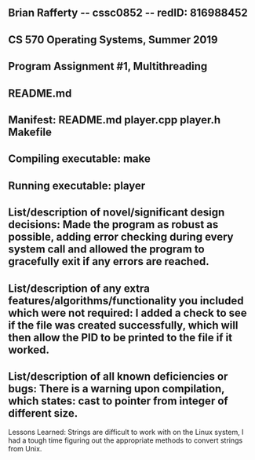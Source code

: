 Brian Rafferty -- cssc0852 -- redID: 816988452
---------------------
CS 570 Operating Systems, Summer 2019
---------------------
Program Assignment #1, Multithreading
---------------------
README.md
---------------------
Manifest:
    README.md
    player.cpp
    player.h
    Makefile
----------------------
Compiling executable:
    make
----------------------
Running executable:
    player 
----------------------
List/description of novel/significant design decisions:
Made the program as robust as possible, adding error checking
during every system call and allowed the program to gracefully
exit if any errors are reached.
----------------------
List/description of any extra features/algorithms/functionality 
you included which were not required:
I added a check to see if the file was created successfully,
which will then allow the PID to be printed to the file if it worked.
----------------------
List/description of all known deficiencies or bugs:
There is a warning upon compilation, which states:
cast to pointer from integer of different size.
----------------------
Lessons Learned:
Strings are difficult to work with on the Linux system,
I had a tough time figuring out the appropriate methods
to convert strings from Unix. 